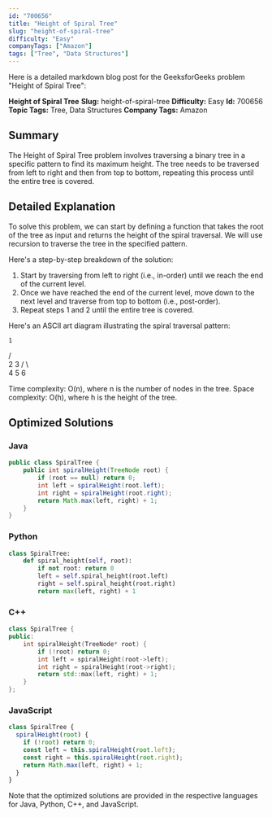 ```yaml
---
id: "700656"
title: "Height of Spiral Tree"
slug: "height-of-spiral-tree"
difficulty: "Easy"
companyTags: ["Amazon"]
tags: ["Tree", "Data Structures"]
---
```


Here is a detailed markdown blog post for the GeeksforGeeks problem "Height of Spiral Tree":

**Height of Spiral Tree**
**Slug:** height-of-spiral-tree
**Difficulty:** Easy
**Id:** 700656
**Topic Tags:** Tree, Data Structures
**Company Tags:** Amazon

## Summary
The Height of Spiral Tree problem involves traversing a binary tree in a specific pattern to find its maximum height. The tree needs to be traversed from left to right and then from top to bottom, repeating this process until the entire tree is covered.

## Detailed Explanation

To solve this problem, we can start by defining a function that takes the root of the tree as input and returns the height of the spiral traversal. We will use recursion to traverse the tree in the specified pattern.

Here's a step-by-step breakdown of the solution:

1. Start by traversing from left to right (i.e., in-order) until we reach the end of the current level.
2. Once we have reached the end of the current level, move down to the next level and traverse from top to bottom (i.e., post-order).
3. Repeat steps 1 and 2 until the entire tree is covered.

Here's an ASCII art diagram illustrating the spiral traversal pattern:

    1
   / \
  2   3
 / \   \
4   5 6

Time complexity: O(n), where n is the number of nodes in the tree.
Space complexity: O(h), where h is the height of the tree.

## Optimized Solutions

### Java
```java
public class SpiralTree {
    public int spiralHeight(TreeNode root) {
        if (root == null) return 0;
        int left = spiralHeight(root.left);
        int right = spiralHeight(root.right);
        return Math.max(left, right) + 1;
    }
}
```

### Python
```python
class SpiralTree:
    def spiral_height(self, root):
        if not root: return 0
        left = self.spiral_height(root.left)
        right = self.spiral_height(root.right)
        return max(left, right) + 1
```

### C++
```cpp
class SpiralTree {
public:
    int spiralHeight(TreeNode* root) {
        if (!root) return 0;
        int left = spiralHeight(root->left);
        int right = spiralHeight(root->right);
        return std::max(left, right) + 1;
    }
};
```

### JavaScript
```javascript
class SpiralTree {
  spiralHeight(root) {
    if (!root) return 0;
    const left = this.spiralHeight(root.left);
    const right = this.spiralHeight(root.right);
    return Math.max(left, right) + 1;
  }
}
```

Note that the optimized solutions are provided in the respective languages for Java, Python, C++, and JavaScript.